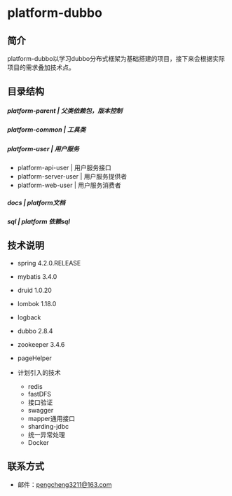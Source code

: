 # platform-dubbo

## 简介

platform-dubbo以学习dubbo分布式框架为基础搭建的项目，接下来会根据实际项目的需求叠加技术点。


## 目录结构 

##### platform-parent |   父类依赖包，版本控制

##### platform-common  |   工具类

##### platform-user  |  用户服务
* platform-api-user      |  用户服务接口
* platform-server-user   |  用户服务提供者
* platform-web-user      |  用户服务消费者

##### docs              |  platform文档

##### sql               |  platform 依赖sql


## 技术说明

- spring 4.2.0.RELEASE
- mybatis 3.4.0
- druid 1.0.20
- lombok 1.18.0
- logback
- dubbo 2.8.4
- zookeeper 3.4.6
- pageHelper

- 计划引入的技术
    - redis
    - fastDFS
    - 接口验证
    - swagger
    - mapper通用接口
    - sharding-jdbc
    - 统一异常处理
    - Docker
    
## 联系方式

- 邮件：pengcheng3211@163.com

